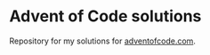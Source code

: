 # Advent of Code solutions #

Repository for my solutions for
[adventofcode.com](http://adventofcode.com).
